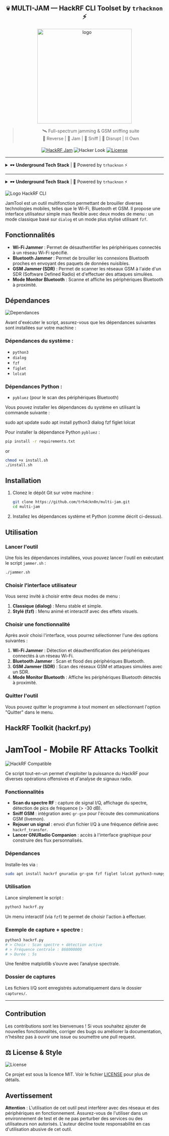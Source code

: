 <div align="center">

## 💀 MULTI-JAM — HackRF CLI Toolset by <code>trhacknon</code> ⚡

<img src="https://h.top4top.io/p_3400wd9lq0.jpg" alt="logo" width="300"/>

> 🛰️ Full-spectrum jamming & GSM sniffing suite  
> 🧠 Reverse | 🧨 Jam | 📡 Sniff | 🎯 Disrupt | ⛓️ Own

[![HackRF Jam](https://img.shields.io/badge/HackRF-Jam_by_TRHACKNON-purple?logo=hackaday)](https://github.com/trhacknon)
![Hacker Look](https://img.shields.io/badge/We_are-anonymous-ff00ff?logo=eye)
[![License](https://img.shields.io/badge/License-GPLv3-blue)](LICENSE)

</div>

---

<details>
  <summary>🕶️ <strong>Underground Tech Stack</strong> | 👤 Powered by <code>trhacknon</code> ⚡</summary>

  <br>

  ### 🛠️ Core Technologies  
  ![Python](https://img.shields.io/badge/Python-3.x-blue?logo=python)
  ![Bash](https://img.shields.io/badge/Shell-Bash-121011?logo=gnu-bash&logoColor=white)
  ![GNU Radio](https://img.shields.io/badge/GNU_Radio-SDR-red?logo=gnuradio)
  ![gr-gsm](https://img.shields.io/badge/gr--gsm-GSM_Analysis-orange)
  ![HackRF](https://img.shields.io/badge/HackRF-One-6e40c9?logo=hackaday)

  ### 🧨 Offensive Ops  
  ![HackRF Jam](https://img.shields.io/badge/Jamming%20Enabled-trhacknon-purple?logo=hackaday)
  ![Anonymous Style](https://img.shields.io/badge/Anonymous-We_are_Legion-black?logo=anonymous)
  ![HTB Ready](https://img.shields.io/badge/Hack_The_Box-Certified-green?logo=hackthebox)
  ![Metasploit](https://img.shields.io/badge/Metasploit-Ready-red?logo=metasploit)
  ![Termux](https://img.shields.io/badge/Termux-Compatible-black?logo=termux)
  ![CLI Tool](https://img.shields.io/badge/Interface-CLI-lightgrey?logo=gnome-terminal)

  ### ⚙️ Shell & Recon  
  ![fzf](https://img.shields.io/badge/fzf-integration-yellow?logo=linux)
  ![BlueZ](https://img.shields.io/badge/Bluetooth-BlueZ-0072c6?logo=bluetooth)
  ![RfCat](https://img.shields.io/badge/rfcat-ready-red?logo=usb)
  ![rtl-sdr](https://img.shields.io/badge/RTL--SDR-supported-lightblue?logo=raspberrypi)

  ### 🧪 Tested & Proven  
  ![Kali](https://img.shields.io/badge/Tested_on-Kali_Linux-blue?logo=kalilinux)
  ![Debian](https://img.shields.io/badge/Compatible-Debian/Ubuntu-green?logo=debian)

  ### ⚖️ Legal & Style  
  ![License](https://img.shields.io/badge/License-GPLv3-blue)
  ![Hacker Look](https://img.shields.io/badge/We_are-anonymous-ff00ff?logo=eye)
  ![DarkMode](https://img.shields.io/badge/UI-Dark_Mode_Only-black?logo=darkreader)

  <br>

  > 🧬 *“We are Hackers. We Jam. We Signal. We Own. We do it loud.”*

</details>

---

<details>
  <summary>🕶️ <strong>Underground Tech Stack</strong> | 👤 Powered by <code>trhacknon</code> ⚡</summary>

  <br>

  ### 🛠️ Core Technologies  
  ![Python](https://img.shields.io/badge/Python-3.x-blue?logo=python)
  ![Bash](https://img.shields.io/badge/Shell-Bash-121011?logo=gnu-bash&logoColor=white)
  ![GNU Radio](https://img.shields.io/badge/GNU_Radio-SDR-red?logo=gnuradio)
  ![gr-gsm](https://img.shields.io/badge/gr--gsm-GSM_Analysis-orange)
  ![HackRF](https://img.shields.io/badge/HackRF-One-6e40c9?logo=hackaday)

  ### 🎯 Special Ops  
  ![HackRF Jam](https://img.shields.io/badge/HackRF-Jam_by_TRHACKNON-purple?logo=hackaday)
  ![Made with FZF](https://img.shields.io/badge/Made%20with-fzf-yellow?logo=linux)
  ![CLI Tool](https://img.shields.io/badge/Interface-CLI-lightgrey?logo=terminal)

  ### 🧪 Field Tested  
  ![Debian Based](https://img.shields.io/badge/Compatible-Debian/Ubuntu-green?logo=debian)
  ![Tested on Kali](https://img.shields.io/badge/Tested_on-Kali_Linux-blue?logo=kalilinux)

  <br>
  > <i>“We are hackers. We are legion. We do not forget the tech stack.”</i>

</details>


![Logo HackRF CLI](https://h.top4top.io/p_3400wd9lq0.jpg)

JamTool est un outil multifonction permettant de brouiller diverses technologies mobiles, telles que le Wi-Fi, Bluetooth et GSM. Il propose une interface utilisateur simple mais flexible avec deux modes de menu : un mode classique basé sur `dialog` et un mode plus stylisé utilisant `fzf`. 

## Fonctionnalités

- **Wi-Fi Jammer** : Permet de désauthentifier les périphériques connectés à un réseau Wi-Fi spécifié.
- **Bluetooth Jammer** : Permet de brouiller les connexions Bluetooth proches en envoyant des paquets de données nuisibles.
- **GSM Jammer (SDR)** : Permet de scanner les réseaux GSM à l'aide d'un SDR (Software Defined Radio) et d'effectuer des attaques simulées.
- **Mode Monitor Bluetooth** : Scanne et affiche les périphériques Bluetooth à proximité.

## Dépendances
![Dependances](https://img.shields.io/badge/Dependances-ff00ff)

Avant d'exécuter le script, assurez-vous que les dépendances suivantes sont installées sur votre machine :

### Dépendances du système :
- `python3`
- `dialog`
- `fzf`
- `figlet`
- `lolcat`

### Dépendances Python :
- `pybluez` (pour le scan des périphériques Bluetooth)

Vous pouvez installer les dépendances du système en utilisant la commande suivante :

sudo apt update
sudo apt install python3 dialog fzf figlet lolcat

Pour installer la dépendance Python `pybluez` :

```bash
pip install -r requirements.txt
```
or
```bash
chmod +x install.sh
./install.sh
```

## Installation

1. Clonez le dépôt Git sur votre machine :
   ```bash
   git clone https://github.com/trh4ckn0n/multi-jam.git
   cd multi-jam
   ```

3. Installez les dépendances système et Python (comme décrit ci-dessus).

## Utilisation

### Lancer l'outil

Une fois les dépendances installées, vous pouvez lancer l'outil en exécutant le script `jammer.sh` :

```bash
./jammer.sh
```

### Choisir l'interface utilisateur

Vous serez invité à choisir entre deux modes de menu :

1. **Classique (dialog)** : Menu stable et simple.
2. **Stylé (fzf)** : Menu animé et interactif avec des effets visuels.

### Choisir une fonctionnalité

Après avoir choisi l'interface, vous pourrez sélectionner l'une des options suivantes :

1. **Wi-Fi Jammer** : Détection et déauthentification des périphériques connectés à un réseau Wi-Fi.
2. **Bluetooth Jammer** : Scan et flood des périphériques Bluetooth.
3. **GSM Jammer (SDR)** : Scan des réseaux GSM et attaques simulées avec un SDR.
4. **Mode Monitor Bluetooth** : Affiche les périphériques Bluetooth détectés à proximité.

### Quitter l'outil

Vous pouvez quitter le programme à tout moment en sélectionnant l'option "Quitter" dans le menu.

## HackRF Toolkit (hackrf.py)
# JamTool - Mobile RF Attacks Toolkit

![HackRF Compatible](https://img.shields.io/badge/HackRF-Compatible-blue?logo=hackaday)

Ce script tout-en-un permet d'exploiter la puissance du HackRF pour diverses opérations offensives et d'analyse de signaux radio.

### Fonctionnalités

- **Scan du spectre RF** : capture de signal I/Q, affichage du spectre, détection de pics de fréquence (> -30 dB).
- **Sniff GSM** : intégration avec `gr-gsm` pour l'écoute des communications GSM (livemon).
- **Rejouer un signal** : envoi d’un fichier I/Q à une fréquence définie avec `hackrf_transfer`.
- **Lancer GNURadio Companion** : accès à l'interface graphique pour construire des flux personnalisés.

### Dépendances

Installe-les via :

```bash
sudo apt install hackrf gnuradio gr-gsm fzf figlet lolcat python3-numpy python3-matplotlib
```

### Utilisation

Lance simplement le script :

```bash
python3 hackrf.py
```

Un menu interactif (via `fzf`) te permet de choisir l'action à effectuer.

### Exemple de capture + spectre :

```bash
python3 hackrf.py
# > Choix : Scan spectre + détection active
# > Fréquence centrale : 868000000
# > Durée : 5s
```

Une fenêtre matplotlib s’ouvre avec l’analyse spectrale.

### Dossier de captures

Les fichiers I/Q sont enregistrés automatiquement dans le dossier `captures/`.

---

## Contribution

Les contributions sont les bienvenues ! Si vous souhaitez ajouter de nouvelles fonctionnalités, corriger des bugs ou améliorer la documentation, n'hésitez pas à ouvrir une issue ou soumettre une pull request.

## ⚖️ License & Style  
  ![License](https://img.shields.io/badge/License-GPLv3-blue)

Ce projet est sous la licence MIT. Voir le fichier [LICENSE](LICENSE) pour plus de détails.

## Avertissement

**Attention** : L'utilisation de cet outil peut interférer avec des réseaux et des périphériques en fonctionnement. Assurez-vous de l'utiliser dans un environnement de test et de ne pas perturber des services ou des utilisateurs non autorisés. L'auteur décline toute responsabilité en cas d'utilisation abusive de cet outil.
